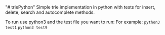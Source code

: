 "# triePython" 
Simple trie implementation in python with tests for insert, delete, search and autocomplete methods.

To run use python3 and the test file you want to run:
For example:
``` python3 test1 ```
``` python3 test9 ```